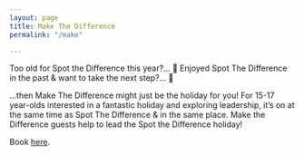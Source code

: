 ```yaml
---
layout: page
title: Make The Difference
permalink: "/make"

---
```

Too old for Spot the Difference this year?… 🙁   Enjoyed Spot The Difference in the past & want to take the next step?… 🙂

…then Make The Difference might just be the holiday for you! For 15-17 year-olds interested in a fantastic holiday and exploring leadership, it’s on at the same time as Spot The Difference & in the same place. Make the Difference guests help to lead the Spot the Difference holiday!

Book [here](http://www.scriptureunion.org.uk/ScriptureUnionHolidays/HolidaysFolder/MaketheDifference/3521393.id "Book now").